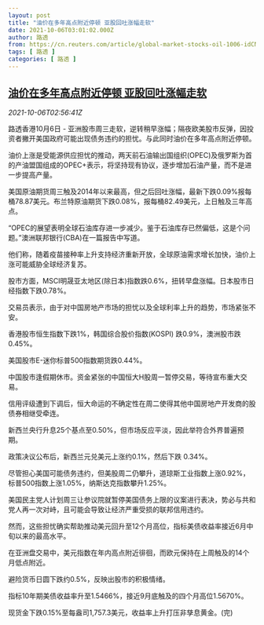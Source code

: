 ```yaml
---
layout: post
title: "油价在多年高点附近停顿 亚股回吐涨幅走软"
date: 2021-10-06T03:01:02.000Z
author: 路透
from: https://cn.reuters.com/article/global-market-stocks-oil-1006-idCNKBS2GW05P
tags: [ 路透 ]
categories: [ 路透 ]
---
```

<!--1633489262000-->
[油价在多年高点附近停顿 亚股回吐涨幅走软](https://cn.reuters.com/article/global-market-stocks-oil-1006-idCNKBS2GW05P)
------

<div>
<div><i>2021-10-06T02:56:41Z</i></div><p>路透香港10月6日 - 亚洲股市周三走软，逆转稍早涨幅；隔夜欧美股市反弹，因投资者撇开美国政府可能出现债务违约的担忧。与此同时油价在多年高点附近停顿。</p><p>油价上涨是受能源供应担忧的推动，两天前石油输出国组织(OPEC)及俄罗斯为首的产油盟国组成的OPEC+表示，将坚持现有协议，逐步增加石油产量，而不是进一步提高产量。</p><p>美国原油期货周三触及2014年以来最高，但之后回吐涨幅，最新下跌0.09%报每桶78.87美元。布兰特原油期货下跌0.08%，报每桶82.49美元，上日触及三年高点。</p><p>“OPEC的展望表明全球石油库存进一步减少。鉴于石油库存已然偏低，这是个问题。”澳洲联邦银行(CBA)在一篇报告中写道。</p><p>他们称，随着疫苗接种率上升支持经济重新开放，全球原油需求增长加快，油价上涨可能威胁全球经济复苏。</p><p>股市方面，MSCI明晟亚太地区(除日本)指数跌0.6%，扭转早盘涨幅。日本股市日经指数下跌0.78%。</p><p>交易员表示，由于对中国房地产市场的担忧以及全球利率上升的趋势，市场紧张不安。</p><p>香港股市恒生指数下跌1%，韩国综合股价指数(KOSPI) 跌0.9%，澳洲股市跌0.45%。</p><p>美国股市E-迷你标普500指数期货跌0.44%。</p><p>中国股市逢假期休市。资金紧张的中国恒大H股周一暂停交易，等待宣布重大交易。</p><p>信用评级遭到下调后，恒大命运的不确定性在周二使得其他中国房地产开发商的股债券相继受牵连。</p><p>新西兰央行升息25个基点至0.50%，但市场反应平淡，因此举符合外界普遍预期。</p><p>政策决议公布后，新西兰元兑美元上涨约0.1%，然后下跌 0.34%。</p><p>尽管担心美国可能债务违约，但美股周二仍攀升，道琼斯工业指数上涨0.92%，标普500指数上涨1.05%，纳斯达克指数攀升1.25%。</p><p>美国民主党人计划周三让参议院就暂停美国债务上限的议案进行表决，势必与共和党人再一次对峙，且可能会导致让经济严重受损的联邦信用违约。</p><p>然而，这些担忧确实帮助推动美元回升至12个月高位，指标美债收益率接近6月中旬以来的最高水平。</p><p>在亚洲盘交易中，美元指数在年内高点附近徘徊，而欧元保持在上周触及的14个月低点附近。</p><p>避险货币日圆下跌约0.5%，反映出股市的积极情绪。</p><p>指标10年期美债收益率升至1.5466%，接近9月底触及的四个月高位1.5670%。</p><p>现货金下跌0.15%至每盎司1,757.3美元，收益率上升打压非孳息黄金。(完)</p>
</div>

